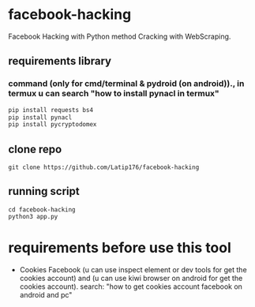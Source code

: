 # facebook-hacking
Facebook Hacking with Python method Cracking with WebScraping.
## requirements library
### command (only for cmd/terminal & pydroid (on android))., in termux u can search "how to install pynacl in termux"
```BASH
pip install requests bs4
pip install pynacl
pip install pycryptodomex
```
## clone repo
```
git clone https://github.com/Latip176/facebook-hacking
```
## running script
```
cd facebook-hacking
python3 app.py
```

# requirements before use this tool
- Cookies Facebook (u can use inspect element or dev tools for get the cookies account) and (u can use kiwi browser on android for get the cookies account). search: "how to get cookies account facebook on android and pc"
